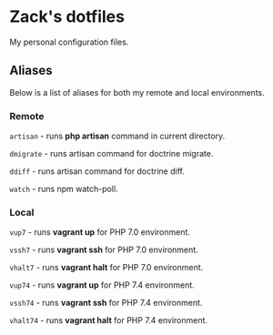 # Zack's dotfiles

My personal configuration files.

## Aliases

Below is a list of aliases for both my remote and local environments.

### Remote

`artisan` - runs **php artisan** command in current directory.

`dmigrate` -  runs artisan command for doctrine migrate.

`ddiff` - runs artisan command for doctrine diff.

`watch` - runs npm watch-poll.

### Local

`vup7` - runs **vagrant up** for PHP 7.0 environment.

`vssh7` - runs **vagrant ssh** for PHP 7.0 environment.

`vhalt7` - runs **vagrant halt** for PHP 7.0 environment.


`vup74` - runs **vagrant up** for PHP 7.4 environment.

`vssh74` - runs **vagrant ssh** for PHP 7.4 environment.

`vhalt74` - runs **vagrant halt** for PHP 7.4 environment.
